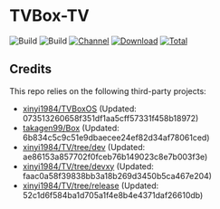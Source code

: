 # TVBox-TV

![Build](https://shields.io/github/actions/workflow/status/xinyi1984/TVBox-TV/TV.yml?branch=master&logo=github&label=Build)
![Build](https://shields.io/github/actions/workflow/status/xinyi1984/TVBox-TV/TVBox.yml?branch=master&logo=github&label=Build)
[![Channel](https://img.shields.io/badge/Follow-Telegram-blue.svg?logo=telegram)](https://t.me/klbot)
[![Download](https://img.shields.io/github/v/release/xinyi1984/TVBox-TV?color=orange&logoColor=orange&label=Download&logo=DocuSign)](https://github.com/xinyi1984/TVBox-TV/releases/latest) 
[![Total](https://shields.io/github/downloads/xinyi1984/TVBox-TV/total?logo=Bookmeter&label=Counts&logoColor=yellow&color=yellow)](https://github.com/xinyi1984/TVBox-TV/releases)

## Credits
This repo relies on the following third-party projects:
- [xinyi1984/TVBoxOS](https://github.com/xinyi1984/TVBoxOS) (Updated: 073513260658f351df1aa5cff57331f458b18972)
- [takagen99/Box](https://github.com/takagen99/Box) (Updated: 6b834c5c9c51e9dbaecee24ef82d34af78061ced)
- [xinyi1984/TV/tree/dev](https://github.com/xinyi1984/TV/tree/dev) (Updated: ae86153a857702f0fceb76b149023c8e7b003f3e)
- [xinyi1984/TV/tree/devxy](https://github.com/xinyi1984/TV/tree/devxy) (Updated: faac0a58f39838bb3a18b269d3450b5ca467e204)
- [xinyi1984/TV/tree/release](https://github.com/xinyi1984/TV/tree/release) (Updated: 52c1d6f584ba1d705a1f4e8b4e4371daf26610db)
